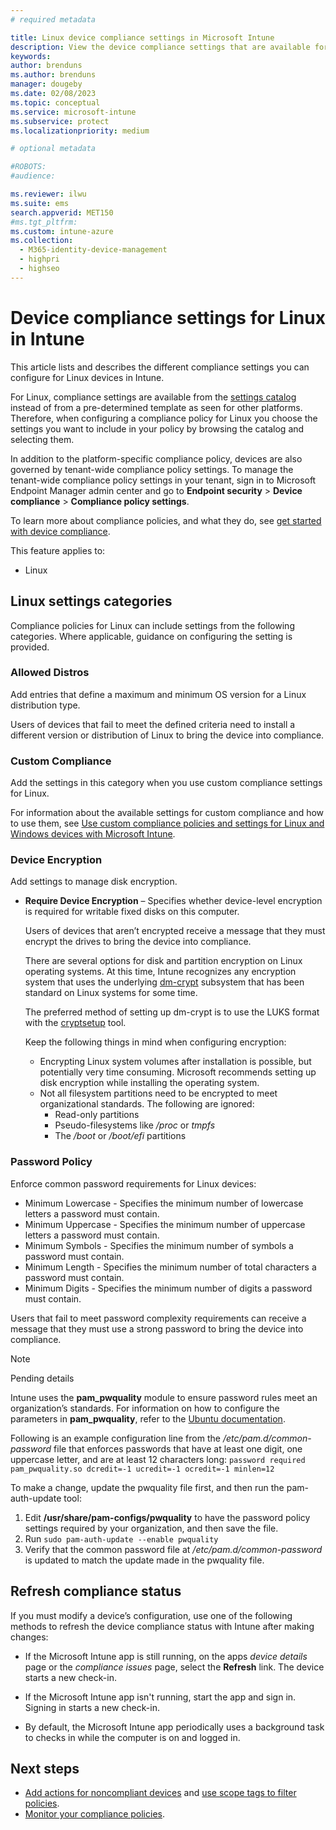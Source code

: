 ```yaml
---
# required metadata

title: Linux device compliance settings in Microsoft Intune
description: View the device compliance settings that are available for Linux in Microsoft Intune.
keywords:
author: brenduns    
ms.author: brenduns
manager: dougeby
ms.date: 02/08/2023
ms.topic: conceptual
ms.service: microsoft-intune
ms.subservice: protect
ms.localizationpriority: medium

# optional metadata

#ROBOTS:
#audience:

ms.reviewer: ilwu
ms.suite: ems
search.appverid: MET150
#ms.tgt_pltfrm:
ms.custom: intune-azure
ms.collection: 
  - M365-identity-device-management
  - highpri
  - highseo
---
```


# Device compliance settings for Linux in Intune

This article lists and describes the different compliance settings you can configure for Linux devices in Intune.

For Linux, compliance settings are available from the [settings catalog](../configuration/settings-catalog.md) instead of from a pre-determined template as seen for other platforms. Therefore, when configuring a compliance policy for Linux you choose the settings you want to include in your policy by browsing the catalog and selecting them.

In addition to the platform-specific compliance policy, devices are also governed by tenant-wide compliance policy settings. To manage the tenant-wide compliance policy settings in your tenant, sign in to Microsoft Endpoint Manager admin center and go to **Endpoint security** > **Device compliance** > **Compliance policy settings**.

To learn more about compliance policies, and what they do, see [get started with device compliance](device-compliance-get-started.md).

This feature applies to:

- Linux

## Linux settings categories

Compliance policies for Linux can include settings from the following categories. Where applicable, guidance on configuring the setting is provided.

### Allowed Distros

Add entries that define a maximum and minimum OS version for a Linux distribution type.

Users of devices that fail to meet the defined criteria need to install a different version or distribution of Linux to bring the device into compliance.

### Custom Compliance

Add the settings in this category when you use custom compliance settings for Linux.

For information about the available settings for custom compliance and how to use them, see [Use custom compliance policies and settings for Linux and Windows devices with Microsoft Intune](../protect/compliance-use-custom-settings.md).

### Device Encryption

Add settings to manage disk encryption.

- **Require Device Encryption** – Specifies whether device-level encryption is required for writable fixed disks on this computer.

  Users of devices that aren’t encrypted receive a message that they must encrypt the drives to bring the device into compliance.

  There are several options for disk and partition encryption on Linux operating systems. At this time, Intune recognizes any encryption system that uses the underlying [dm-crypt](https://gitlab.com/cryptsetup/cryptsetup/-/wikis/DMCrypt) subsystem that has been standard on Linux systems for some time.

  The preferred method of setting up dm-crypt is to use the LUKS format with the [cryptsetup](https://gitlab.com/cryptsetup/cryptsetup/) tool.

  Keep the following things in mind when configuring encryption:

  - Encrypting Linux system volumes after installation is possible, but potentially very time consuming. Microsoft recommends setting up disk encryption while installing the operating system.
  - Not all filesystem partitions need to be encrypted to meet organizational standards. The following are ignored:
    - Read-only partitions
    - Pseudo-filesystems like */proc* or *tmpfs*
    - The */boot* or */boot/efi* partitions

### Password Policy

Enforce common password requirements for Linux devices:

- Minimum Lowercase - Specifies the minimum number of lowercase letters a password must contain.
- Minimum Uppercase - Specifies the minimum number of uppercase letters a password must contain.
- Minimum Symbols - Specifies the minimum number of symbols a password must contain.
- Minimum Length - Specifies the minimum number of total characters a password must contain.
- Minimum Digits - Specifies the minimum number of digits a password must contain.

Users that fail to meet password complexity requirements can receive a message that they must use a strong password to bring the device into compliance.

> [!NOTE]
> Pending details


Intune uses the **pam_pwquality** module to ensure password rules meet an organization’s standards. For information on how to configure the parameters in **pam_pwquality**, refer to the [Ubuntu documentation](https://manpages.ubuntu.com/manpages/focal/man8/pam_pwquality.8.html).

Following is an example configuration line from the */etc/pam.d/common-password* file that enforces passwords that have at least one digit, one uppercase letter, and are at least 12 characters long: `password required pam_pwquality.so dcredit=-1 ucredit=-1 ocredit=-1 minlen=12`

To make a change, update the pwquality file first, and then run the pam-auth-update tool:

1. Edit **/usr/share/pam-configs/pwquality** to have the password policy settings required by your organization, and then save the file.
2. Run `sudo pam-auth-update --enable pwquality`
3. Verify that the common password file at */etc/pam.d/common-password* is updated to match the update made in the pwquality file.

## Refresh compliance status

If you must modify a device’s configuration, use one of the following methods to refresh the device compliance status with Intune after making changes:

- If the Microsoft Intune app is still running, on the apps *device details* page or the *compliance issues* page, select the **Refresh** link. The device starts a new check-in.

- If the Microsoft Intune app isn't running, start the app and sign in. Signing in starts a new check-in.
- By default, the Microsoft Intune app periodically uses a background task to checks in while the computer is on and logged in.

## Next steps

- [Add actions for noncompliant devices](actions-for-noncompliance.md) and [use scope tags to filter policies](../fundamentals/scope-tags.md).
- [Monitor your compliance policies](compliance-policy-monitor.md).
